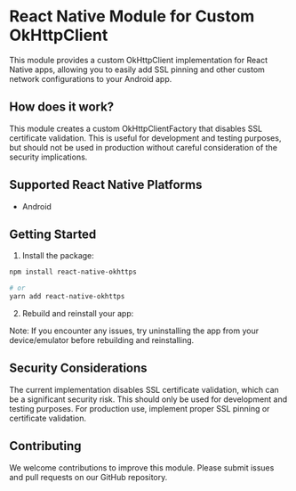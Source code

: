 # React Native Module for Custom OkHttpClient

This module provides a custom OkHttpClient implementation for React Native apps, allowing you to easily add SSL pinning and other custom network configurations to your Android app.

## How does it work?

This module creates a custom OkHttpClientFactory that disables SSL certificate validation. This is useful for development and testing purposes, but should not be used in production without careful consideration of the security implications.

## Supported React Native Platforms

- Android

## Getting Started

1. Install the package:

```bash
npm install react-native-okhttps

# or
yarn add react-native-okhttps
```

2. Rebuild and reinstall your app:

Note: If you encounter any issues, try uninstalling the app from your device/emulator before rebuilding and reinstalling.

## Security Considerations

The current implementation disables SSL certificate validation, which can be a significant security risk. This should only be used for development and testing purposes. For production use, implement proper SSL pinning or certificate validation.

## Contributing

We welcome contributions to improve this module. Please submit issues and pull requests on our GitHub repository.
